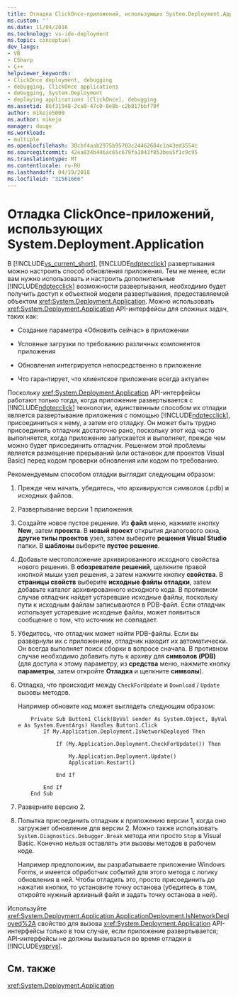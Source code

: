 ```yaml
---
title: Отладка ClickOnce-приложений, использующих System.Deployment.Application | Документы Microsoft
ms.custom: ''
ms.date: 11/04/2016
ms.technology: vs-ide-deployment
ms.topic: conceptual
dev_langs:
- VB
- CSharp
- C++
helpviewer_keywords:
- ClickOnce deployment, debugging
- debugging, ClickOnce applications
- debugging, System.Deployment
- deploying applications [ClickOnce], debugging
ms.assetid: 86f31948-2ca8-47c0-8e8b-c2b817bbf79f
author: mikejo5000
ms.author: mikejo
manager: douge
ms.workload:
- multiple
ms.openlocfilehash: 30cbf4aab2975b95703c24462604c1a43ed3554c
ms.sourcegitcommit: 42ea834b446ac65c679fa1043f853bea5f1c9c95
ms.translationtype: MT
ms.contentlocale: ru-RU
ms.lasthandoff: 04/19/2018
ms.locfileid: "31561666"
---
```

# <a name="debugging-clickonce-applications-that-use-systemdeploymentapplication"></a>Отладка ClickOnce-приложений, использующих System.Deployment.Application
В [!INCLUDE[vs_current_short](../code-quality/includes/vs_current_short_md.md)], [!INCLUDE[ndptecclick](../deployment/includes/ndptecclick_md.md)] развертывания можно настроить способ обновления приложения. Тем не менее, если вам нужно использовать и настроить дополнительные [!INCLUDE[ndptecclick](../deployment/includes/ndptecclick_md.md)] возможности развертывания, необходимо будет получить доступ к объектной модели развертывания, предоставляемой объектом <xref:System.Deployment.Application>. Можно использовать <xref:System.Deployment.Application> API-интерфейсы для сложных задач, таких как:  
  
-   Создание параметра «Обновить сейчас» в приложении  
  
-   Условные загрузки по требованию различных компонентов приложения  
  
-   Обновления интегрируется непосредственно в приложение  
  
-   Что гарантирует, что клиентское приложение всегда актуален  
  
 Поскольку <xref:System.Deployment.Application> API-интерфейсы работают только тогда, когда приложение развертывается с [!INCLUDE[ndptecclick](../deployment/includes/ndptecclick_md.md)] технологии, единственным способом их отладки является развертывание приложения с помощью [!INCLUDE[ndptecclick](../deployment/includes/ndptecclick_md.md)], присоединиться к нему, а затем его отладку. Он может быть трудно присоединить отладчик достаточно рано, поскольку этот код часто выполняется, когда приложение запускается и выполняет, прежде чем можно будет присоединить отладчик. Решением этой проблемы является размещение прерываний (или остановок для проектов Visual Basic) перед кодом проверки обновления или кодом по требованию.  
  
 Рекомендуемым способом отладки выглядит следующим образом:  
  
1.  Прежде чем начать, убедитесь, что архивируются символов (.pdb) и исходных файлов.  
  
2.  Развертывание версии 1 приложения.  
  
3.  Создайте новое пустое решение. Из **файл** меню, нажмите кнопку **New**, затем **проекта**. В **новый проект** открытия диалогового окна, **другие типы проектов** узел, затем выберите **решения Visual Studio** папки. В **шаблоны** выберите **пустое решение**.  
  
4.  Добавьте местоположение архивированного исходного свойства нового решения. В **обозревателе решений**, щелкните правой кнопкой мыши узел решения, а затем нажмите кнопку **свойства**. В **страницы свойств** выберите **исходные файлы отладки**, затем добавьте каталог архивированного исходного кода. В противном случае отладчик найдет устаревшие исходные файлы, поскольку пути к исходным файлам записываются в PDB-файл. Если отладчик использует устаревшие исходные файлы, может появиться сообщение о том, что источник не совпадает.  
  
5.  Убедитесь, что отладчик может найти PDB-файлы. Если вы развернули их с приложением, отладчик находит их автоматически. Он всегда выполняет поиск сборки в вопросе сначала. В противном случае необходимо добавить путь к архиву для **символов (PDB)** (для доступа к этому параметру, из **средства** меню, нажмите кнопку **параметры**, затем откройте  **Отладка** и щелкните **символы**).  
  
6.  Отладка, что происходит между `CheckForUpdate` и `Download` / `Update` вызовы методов.  
  
     Например обновите код может выглядеть следующим образом:  
  
    ```  
        Private Sub Button1_Click(ByVal sender As System.Object, ByVal e As System.EventArgs) Handles Button1.Click  
            If My.Application.Deployment.IsNetworkDeployed Then  
  
                If (My.Application.Deployment.CheckForUpdate()) Then  
  
                    My.Application.Deployment.Update()  
                    Application.Restart()  
  
                End If  
  
            End If  
        End Sub  
    ```  
  
7.  Разверните версию 2.  
  
8.  Попытка присоединить отладчик к приложению версии 1, когда оно загружает обновление для версии 2. Можно также использовать `System.Diagnostics.Debugger.Break` метода или просто `Stop` в Visual Basic. Конечно нельзя оставлять эти вызовы методов в рабочем коде.  
  
     Например предположим, вы разрабатываете приложение Windows Forms, и имеется обработчик событий для этого метода с логику обновления в ней. Чтобы отладить это, просто присоединить до нажатия кнопки, то установите точку останова (убедитесь в том, откройте нужный архивный файл и задать точку останова в ней).  
  
 Используйте <xref:System.Deployment.Application.ApplicationDeployment.IsNetworkDeployed%2A> свойство для вызова <xref:System.Deployment.Application> API-интерфейсы только в том случае, если приложение развертывается; API-интерфейсы не должны вызываться во время отладки в [!INCLUDE[vsprvs](../code-quality/includes/vsprvs_md.md)].  
  
## <a name="see-also"></a>См. также  
 <xref:System.Deployment.Application>